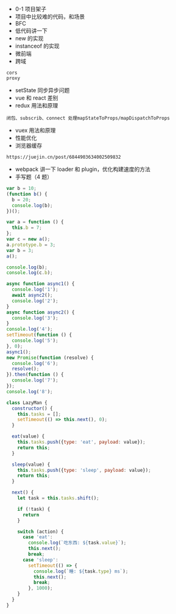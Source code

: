 - 0-1 项目架子
- 项目中比较难的代码，和场景
- BFC
- 低代码讲一下
- new 的实现
- instanceof 的实现
- 微前端
- 跨域

```
cors
proxy
```

- setState 同步异步问题
- vue 和 react 差别
- redux 用法和原理

```
闭包、subscrib、connect 处理mapStateToProps/mapDispatchToProps
```

- vuex 用法和原理
- 性能优化
- 浏览器缓存

```
https://juejin.cn/post/6844903634002509832
```

- webpack 讲一下 loader 和 plugin，优化构建速度的方法
- 手写题（4 题）

```js
var b = 10;
(function b() {
  b = 20;
  console.log(b);
})();
```

```js
var a = function () {
  this.b = 7;
};
var c = new a();
a.prototype.b = 3;
var b = 3;
a();

console.log(b);
console.log(c.b);
```

```js
async function async1() {
  console.log('1');
  await async2();
  console.log('2');
}
async function async2() {
  console.log('3');
}
console.log('4');
setTimeout(function () {
  console.log('5');
}, 0);
async1();
new Promise(function (resolve) {
  console.log('6');
  resolve();
}).then(function () {
  console.log('7');
});
console.log('8');
```

```js
class LazyMan {
  constructor() {
    this.tasks = [];
    setTimeout(() => this.next(), 0);
  }

  eat(value) {
    this.tasks.push({type: 'eat', payload: value});
    return this;
  }

  sleep(value) {
    this.tasks.push({type: 'sleep', payload: value});
    return this;
  }

  next() {
    let task = this.tasks.shift();

    if (!task) {
      return
    }

    switch (action) {
      case 'eat':
        console.log(`吃东西: ${task.value}`);
        this.next();
        break;
      case 'sleep':
        setTimeout(() => {
          console.log(`睡: ${task.type} ms`);
          this.next();
          break;
        }, 1000);
    }
  }
}
```

